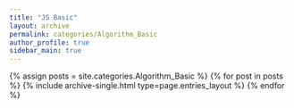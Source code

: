 ```yaml
---
title: "JS Basic"
layout: archive
permalink: categories/Algorithm_Basic
author_profile: true
sidebar_main: true
---
```


<!--assign posts에만 변수 변경 -->
{% assign posts = site.categories.Algorithm_Basic %}
{% for post in posts %} {% include archive-single.html type=page.entries_layout %} {% endfor %}